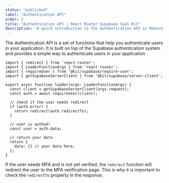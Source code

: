 ```yaml
---
status: "published"
label: "Authentication API"
order: 2
title: "Authentication API | React Router Supabase SaaS Kit"
description: "A quick introduction to the Authentication API in Makerkit"
---
```


The Authentication API is a set of functions that help you authenticate users in your application. It is built on top of the Supabase authentication system and provides a simple way to authenticate users in your application.

```tsx
import { redirect } from 'react-router';
import { LoaderFunctionArgs } from 'react-router';
import { requireUser } from '@kit/supabase/require-user';
import { getSupabaseServerClient } from '@kit/supabase/server-client';

export async function loader(args: LoaderFunctionArgs) {
  const client = getSupabaseServerClient(args.request);
  const auth = await requireUser(client);

  // check if the user needs redirect
  if (auth.error) {
    return redirect(auth.redirectTo);
  }

  // user is authed!
  const user = auth.data;

  // return your data
  return {
    data: {} // your data here,
  };
}
```

If the user needs MFA and is not yet verified, the `redirect` function will redirect the user to the MFA verification page. This is why it is important to check the `redirectTo` property in the response.